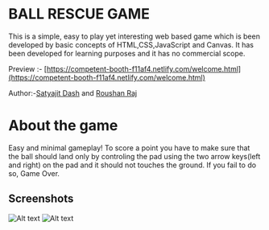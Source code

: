 # BALL RESCUE GAME

This is a simple, easy to play yet interesting web based game which is been developed by basic concepts of HTML,CSS,JavaScript and Canvas. It has been developed for learning purposes and it has no commercial scope.


Preview :- [https://competent-booth-f11af4.netlify.com/welcome.html](https://competent-booth-f11af4.netlify.com/welcome.html)

Author:-[Satyajit Dash](https://github.com/satyajitdash61) and [Roushan Raj](https://github.com/ROUSHAN656)


# About the game #

Easy and minimal gameplay! To score a point you have to make sure that the ball should land only by controling the pad using the two arrow keys(left and right) on the pad and it should not touches the ground. If you fail to do so, Game Over.

## Screenshots #

![Alt text](https://github.com/ROUSHAN656/Game/blob/master/Screenshot1.png?raw=true)
![Alt text](https://github.com/ROUSHAN656/Game/blob/master/Screenshot2.png?raw=true)





























































